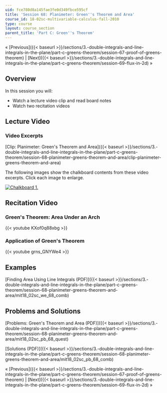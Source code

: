 ```yaml
---
uid: fce780d8a145fae3fe0d349fbce595cf
title: 'Session 68: Planimeter: Green''s Theorem and Area'
course_id: 18-02sc-multivariable-calculus-fall-2010
type: course
layout: course_section
parent_title: 'Part C: Green''s Theorem'
---
```


« [Previous]({{< baseurl >}}/sections/3.-double-integrals-and-line-integrals-in-the-plane/part-c-greens-theorem/session-67-proof-of-greens-theorem) | [Next]({{< baseurl >}}/sections/3.-double-integrals-and-line-integrals-in-the-plane/part-c-greens-theorem/session-69-flux-in-2d) »

Overview
--------

In this session you will:

*   Watch a lecture video clip and read board notes
*   Watch two recitation videos

Lecture Video
-------------

### Video Excerpts

[Clip: Planimeter: Green's Theorem and Area]({{< baseurl >}}/sections/3.-double-integrals-and-line-integrals-in-the-plane/part-c-greens-theorem/session-68-planimeter-greens-theorem-and-area/clip-planimeter-greens-theorem-and-area)

The following images show the chalkboard contents from these video excerpts. Click each image to enlarge.

[![Chalkboard 1.](https://open-learning-course-data-production.s3.amazonaws.com/18-02sc-multivariable-calculus-fall-2010/31b053a57c06df97469158dbf8249432_MIT18_02SC_L22Brds_19a.png)](https://open-learning-course-data-production.s3.amazonaws.com/18-02sc-multivariable-calculus-fall-2010/2e98c143afb15e511e21be83d8c87781_MIT18_02SC_L22Brds_19.png "Open in a new window.")

Recitation Video
----------------

### Green's Theorem: Area Under an Arch

{{< youtube KXof0q88xbg >}}

### Application of Green's Theorem

{{< youtube grns_GNYWe4 >}}

Examples
--------

[Finding Area Using Line Integrals (PDF)]({{< baseurl >}}/sections/3.-double-integrals-and-line-integrals-in-the-plane/part-c-greens-theorem/session-68-planimeter-greens-theorem-and-area/mit18_02sc_we_68_comb)

Problems and Solutions
----------------------

[Problems: Green's Theorem and Area (PDF)]({{< baseurl >}}/sections/3.-double-integrals-and-line-integrals-in-the-plane/part-c-greens-theorem/session-68-planimeter-greens-theorem-and-area/mit18_02sc_pb_68_quest)

[Solutions (PDF)]({{< baseurl >}}/sections/3.-double-integrals-and-line-integrals-in-the-plane/part-c-greens-theorem/session-68-planimeter-greens-theorem-and-area/mit18_02sc_pb_68_comb)

« [Previous]({{< baseurl >}}/sections/3.-double-integrals-and-line-integrals-in-the-plane/part-c-greens-theorem/session-67-proof-of-greens-theorem) | [Next]({{< baseurl >}}/sections/3.-double-integrals-and-line-integrals-in-the-plane/part-c-greens-theorem/session-69-flux-in-2d) »